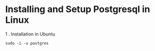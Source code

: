 # Installing and Setup Postgresql in Linux 



1 . Installation in Ubuntu 

```
sudo -i -u postgres
```

